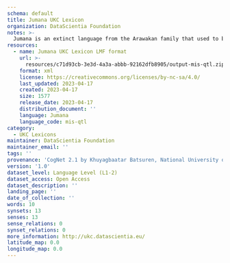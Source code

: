 ```yaml
---
schema: default
title: Jumana UKC Lexicon
organization: DataScientia Foundation
notes: >-
  Jumana is an extinct language from the Arawakan family that used to be spoken in South America. The UKC Lexicon of Jumana is represented as a lexico-semantic network. It consists of words, word senses, synsets, as well as sense-level and synset-level relationships
resources:
  - name: Jumana UKC Lexicon LMF format
    url: >-
      resources/c71d93cb-3e3d-4a3a-abbb-92162dfb8905/output-mis-qtl.zip
    format: xml
    license: https://creativecommons.org/licenses/by-nc-sa/4.0/
    last_updated: 2023-04-17
    created: 2023-04-17
    size: 1577
    release_date: 2023-04-17
    distribution_document: ''
    language: Jumana
    language_code: mis-qtl
category:
  - UKC Lexicons
maintainer: DataScientia Foundation
maintainer_email: ''
tags: ''
provenance: 'CogNet 2.1 by Khuyagbaatar Batsuren, National University of Mongolia (http://cognet.ukc.disi.unitn.it); Native Languages of the Americas 2021.11. by Laura Redish and Orrin Lewis (http://www.native-languages.org); Princeton WordNet 2.1 by Princeton University (https://wordnet.princeton.edu)'
version: '1.0'
dataset_level: Language Level (L1-2)
dataset_access: Open Access
dataset_description: ''
landing_page: ''
date_of_collection: ''
words: 10
synsets: 13
senses: 13
sense_relations: 0
synset_relations: 0
more_information: http://ukc.datascientia.eu/
latitude_map: 0.0
longitude_map: 0.0
---
```

